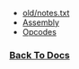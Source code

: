  - [old/notes.txt](%WEBPATH%/docs/v1/notes)
 - [Assembly](%WEBPATH%/docs/v1/assembly)
 - [Opcodes](%WEBPATH%/docs/v1/opcodes)

### [Back To Docs](%WEBPATH%/docs/)
